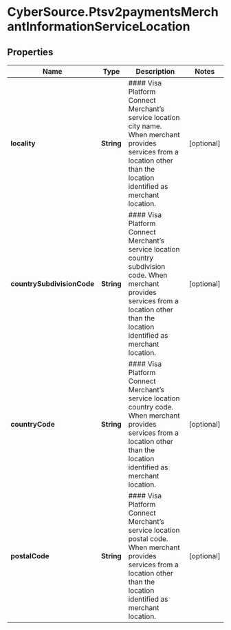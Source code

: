# CyberSource.Ptsv2paymentsMerchantInformationServiceLocation

## Properties
Name | Type | Description | Notes
------------ | ------------- | ------------- | -------------
**locality** | **String** | #### Visa Platform Connect  Merchant’s service location city name. When merchant provides services from a location other than the location identified as merchant location.  | [optional] 
**countrySubdivisionCode** | **String** | #### Visa Platform Connect  Merchant’s service location country subdivision code. When merchant provides services from a location other than the location identified as merchant location.  | [optional] 
**countryCode** | **String** | #### Visa Platform Connect  Merchant’s service location country code. When merchant provides services from a location other than the location identified as merchant location.  | [optional] 
**postalCode** | **String** | #### Visa Platform Connect  Merchant’s service location postal code. When merchant provides services from a location other than the location identified as merchant location.  | [optional] 



